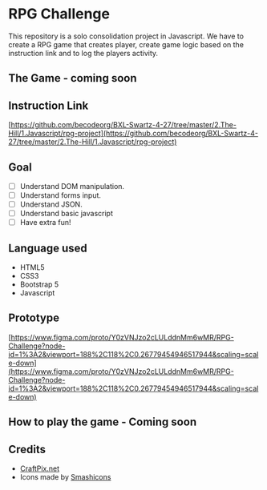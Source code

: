 # RPG Challenge

This repository is a solo consolidation project in Javascript. We have to create a RPG game that creates player, create game logic based on the instruction link and to log the players activity.
  
## The Game - coming soon

## Instruction Link
[https://github.com/becodeorg/BXL-Swartz-4-27/tree/master/2.The-Hill/1.Javascript/rpg-project](https://github.com/becodeorg/BXL-Swartz-4-27/tree/master/2.The-Hill/1.Javascript/rpg-project)

## Goal
- [ ] Understand DOM manipulation.
- [ ] Understand forms input.
- [ ] Understand JSON.
- [ ] Understand basic javascript
- [ ] Have extra fun!
  
## Language used
- HTML5
- CSS3
- Bootstrap 5
- Javascript

## Prototype
[https://www.figma.com/proto/Y0zVNJzo2cLULddnMm6wMR/RPG-Challenge?node-id=1%3A2&viewport=188%2C118%2C0.26779454946517944&scaling=scale-down](https://www.figma.com/proto/Y0zVNJzo2cLULddnMm6wMR/RPG-Challenge?node-id=1%3A2&viewport=188%2C118%2C0.26779454946517944&scaling=scale-down)

## How to play the game - Coming soon 

## Credits
- [CraftPix.net](https://craftpix.net/)
- Icons made by [Smashicons](https://www.flaticon.com/authors/smashicons)